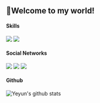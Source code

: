 ## :wave:Welcome to my world!
#### Skills
<img src="https://img.shields.io/badge/Python-3766AB?style=flat-square&logo=Python&logoColor=white"/></a>
<img src="https://img.shields.io/badge/React-61DAFB?style=flat-square&logo=React&logoColor=white"/></a>

#### Social Networks
[<img src="https://img.shields.io/badge/Naver-03C75A?style=flat-square&logo=Naver&logoColor=white"/></a>]()
[<img src="https://img.shields.io/badge/Instagram-E4405F?style=flat-square&logo=Instagram&logoColor=white"/></a>]()
[<img src="https://img.shields.io/badge/YouTube-FF0000?style=flat-square&logo=YouTube&logoColor=white"/></a>]()

#### Github
![Yeyun's github stats](https://github-readme-stats.vercel.app/api?username=yeynii&show_icons=ture&theme=dark)

